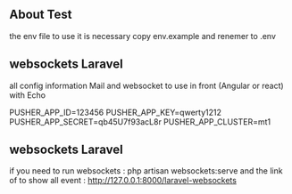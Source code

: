 
## About Test

the env file to use it is necessary copy env.example and renemer to .env


## websockets Laravel

all config information Mail and websocket to use in front (Angular or react) with Echo


PUSHER_APP_ID=123456
PUSHER_APP_KEY=qwerty1212
PUSHER_APP_SECRET=qb45U7f93acL8r
PUSHER_APP_CLUSTER=mt1


## websockets Laravel
if you need to run websockets :       php artisan websockets:serve
and the link of to show all event :   http://127.0.0.1:8000/laravel-websockets



